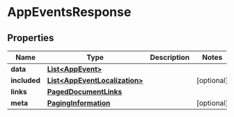 

# AppEventsResponse


## Properties

| Name | Type | Description | Notes |
|------------ | ------------- | ------------- | -------------|
|**data** | [**List&lt;AppEvent&gt;**](AppEvent.md) |  |  |
|**included** | [**List&lt;AppEventLocalization&gt;**](AppEventLocalization.md) |  |  [optional] |
|**links** | [**PagedDocumentLinks**](PagedDocumentLinks.md) |  |  |
|**meta** | [**PagingInformation**](PagingInformation.md) |  |  [optional] |



